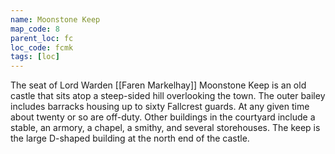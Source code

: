 ```yaml
---
name: Moonstone Keep
map_code: 8
parent_loc: fc
loc_code: fcmk
tags: [loc]
---
```

The seat of Lord Warden [[Faren Markelhay]] Moonstone Keep is an old castle that sits atop a steep-sided hill overlooking the town. The outer bailey includes barracks housing up to sixty Fallcrest guards. At any given time about twenty or so are off-duty. Other buildings in the courtyard include a stable, an armory, a chapel, a smithy, and several storehouses. The keep is the large D-shaped building at the north end of the castle.